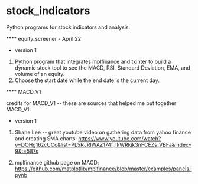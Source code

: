 # stock_indicators
Python programs for stock indicators and analysis. 

**** equity_screener - April 22
- version 1

1) Python program that integrates mplfinance and tkinter to build a dynamic stock tool to see the MACD, RSI, Standard Deviation, EMA, and volume of an equity.
2) Choose the start date while the end date is the current day.

**** MACD_V1 

credits for MACD_V1 -- these are sources that helped me put together MACD_V1:
- version 1

1) Shane Lee -- great youtube video on gathering data from yahoo finance and creating SMA charts: https://www.youtube.com/watch?v=DOHg16zcUCc&list=PL5RJRIWAZ174f_lkWRkjk3nFCEZs_VBFa&index=9&t=587s

2) mplfinance github page on MACD: https://github.com/matplotlib/mplfinance/blob/master/examples/panels.ipynb
